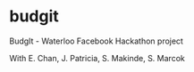 budgit
======

BudgIt - Waterloo Facebook Hackathon project

With E. Chan, J. Patricia, S. Makinde, S. Marcok

